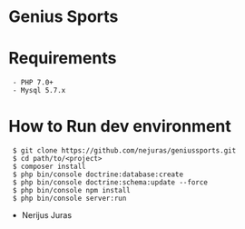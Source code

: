 # Genius Sports

# Requirements
```
 - PHP 7.0+
 - Mysql 5.7.x
```

# How to Run dev environment
```
 $ git clone https://github.com/nejuras/geniussports.git
 $ cd path/to/<project>
 $ composer install
 $ php bin/console doctrine:database:create
 $ php bin/console doctrine:schema:update --force
 $ php bin/console npm install
 $ php bin/console server:run

```

- Nerijus Juras

